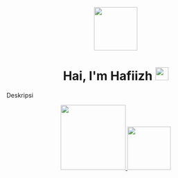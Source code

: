 <div id="header" align="center">
  <img src="https://media.giphy.com/media/M9gbBd9nbDrOTu1Mqx/giphy.gif" width="100"/>
</div>

<h1 align="center">
  Hai, I'm Hafiizh
  <img src="https://media.giphy.com/media/hvRJCLFzcasrR4ia7z/giphy.gif" width="30px"/>
</h1>

<p>
  Deskripsi
</p>


<p align="center">
  <a href="https://github.com/HafiizhTH">
    <img height="150px" src="https://github-readme-stats-eight-theta.vercel.app/api?username=HafiizhTH&show_icons=true&theme=algolia&include_all_commits=true&count_private=true"/>
  </a>
  
  <a href="https://github.com/HafiizhTH">
    <img height="100px" src="https://github-readme-stats-eight-theta.vercel.app/api/top-langs/?username=HafiizhTH&layout=compact&langs_count=8&theme=algolia"/>
  </a>
</p>
